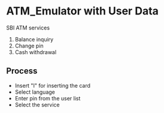 # ATM_Emulator with User Data
SBI ATM services
1. Balance inquiry 
2. Change pin 
3. Cash withdrawal

## Process
- Insert "I" for inserting the card
- Select language 
- Enter pin from the user list
- Select the service
